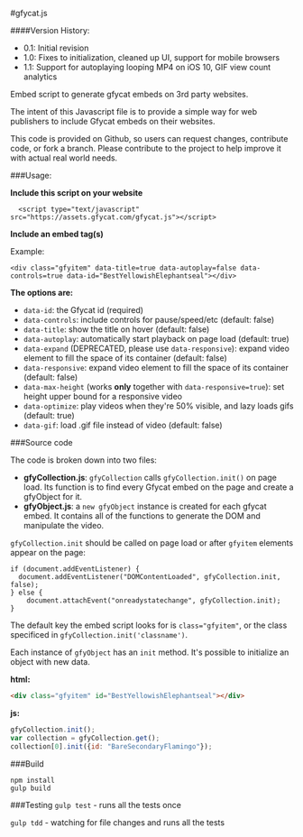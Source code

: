 <!---
Copyright 2014-2016 Gfycat, Inc. All Rights Reserved.

Licensed under the Apache License, Version 2.0 (the "License");
you may not use this file except in compliance with the License.
You may obtain a copy of the License at

      http://www.apache.org/licenses/LICENSE-2.0

Unless required by applicable law or agreed to in writing, software
distributed under the License is distributed on an "AS-IS" BASIS,
WITHOUT WARRANTIES OR CONDITIONS OF ANY KIND, either express or implied.
See the License for the specific language governing permissions and
limitations under the License.
-->


#gfycat.js

####Version History:

- 0.1: Initial revision
- 1.0: Fixes to initialization, cleaned up UI, support for mobile browsers
- 1.1: Support for autoplaying looping MP4 on iOS 10, GIF view count analytics 


Embed script to generate gfycat embeds on 3rd party websites.

The intent of this Javascript file is to provide a simple way for web publishers to include Gfycat embeds on their websites.

This code is provided on Github, so users can request changes, contribute code, or fork a branch. Please contribute to the project to help improve it with actual real world needs.  

###Usage:  

**Include this script on your website**

      <script type="text/javascript" src="https://assets.gfycat.com/gfycat.js"></script>

**Include an embed tag(s)**

Example:

    <div class="gfyitem" data-title=true data-autoplay=false data-controls=true data-id="BestYellowishElephantseal"></div>

**The options are:**
* `data-id`: the Gfycat id (required)
* `data-controls`: include controls for pause/speed/etc (default: false)
* `data-title`: show the title on hover (default: false)
* `data-autoplay`: automatically start playback on page load (default: true)
* `data-expand` (DEPRECATED, please use `data-responsive`): expand video element to fill the space of its container (default: false)
* `data-responsive`: expand video element to fill the space of its container (default: false)
* `data-max-height` (works **only** together with `data-responsive=true`): set height upper bound for a responsive video
* `data-optimize`: play videos when they're 50% visible, and lazy loads gifs (default: true)
* `data-gif`: load .gif file instead of video (default: false)

###Source code

The code is broken down into two files:

* **gfyCollection.js**: `gfyCollection` calls `gfyCollection.init()` on page load.  Its function is to find every Gfycat embed on the page and create a gfyObject for it.
* **gfyObject.js**:  a `new gfyObject` instance is created for each gfycat embed.  It contains all of the functions to generate the DOM and manipulate the video.  

`gfyCollection.init` should be called on page load or after `gfyitem` elements appear on the page:  

    if (document.addEventListener) {
      document.addEventListener("DOMContentLoaded", gfyCollection.init, false);
    } else {
        document.attachEvent("onreadystatechange", gfyCollection.init);
    }

The default key the embed script looks for is `class="gfyitem"`, or the class specificed in `gfyCollection.init('classname')`.

Each instance of `gfyObject` has an `init` method. It's possible to initialize an object with new data.

**html:**
```html
<div class="gfyitem" id="BestYellowishElephantseal"></div>
```

**js:**
```javascript
gfyCollection.init();
var collection = gfyCollection.get();
collection[0].init({id: "BareSecondaryFlamingo"});
```

###Build

```
npm install
gulp build
```

###Testing
`gulp test` - runs all the tests once

`gulp tdd` - watching for file changes and runs all the tests
